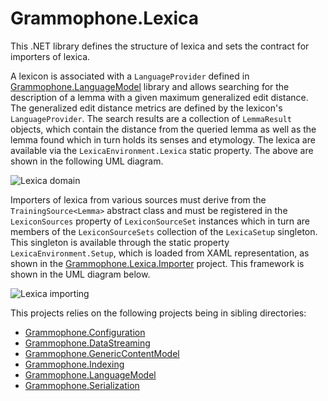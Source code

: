 # Grammophone.Lexica
This .NET library defines the structure of lexica and sets the contract for importers of lexica. 

A lexicon is associated with a `LanguageProvider` defined in [Grammophone.LanguageModel](https://github.com/grammophone/Grammophone.LanguageModel) library and allows searching for the description of a lemma with a given maximum generalized edit distance. The generalized edit distance metrics are defined by the lexicon's `LanguageProvider`.
The search results are a collection of `LemmaResult` objects, which contain the distance from the queried lemma as well as the lemma found which in turn holds its senses and etymology. The lexica are available via the `LexicaEnvironment.Lexica` static property. The above are shown in the following UML diagram.

![Lexica domain](http://s24.postimg.org/shphwn5wl/Lexica_domain.png)

Importers of lexica from various sources must derive from the `TrainingSource<Lemma>` abstract class and must be registered in the `LexiconSources` property of `LexiconSourceSet` instances which in turn are members of the `LexiconSourceSets` collection of the `LexicaSetup` singleton. This singleton is available through the static property `LexicaEnvironment.Setup`, which is loaded from XAML representation, as shown in the [Grammophone.Lexica.Importer](https://github.com/grammophone/Grammophone.Lexica.Importer) project. This framework is shown in the UML diagram below.

![Lexica importing](http://s13.postimg.org/meqb1mq9j/Lexica_importing.png)

This projects relies on the following projects being in sibling directories:
* [Grammophone.Configuration](https://github.com/grammophone/Grammophone.Configuration)
* [Grammophone.DataStreaming](https://github.com/grammophone/Grammophone.DataStreaming)
* [Grammophone.GenericContentModel](https://github.com/grammophone/Grammophone.GenericContentMoel)
* [Grammophone.Indexing](https://github.com/grammophone/Grammophone.Indexing)
* [Grammophone.LanguageModel](https://github.com/grammophone/Grammophone.LanguageModel)
* [Grammophone.Serialization](https://github.com/grammophone/Grammophone.Serialization)

